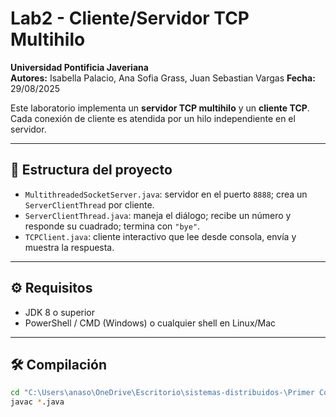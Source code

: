 # Lab2 - Cliente/Servidor TCP Multihilo

**Universidad Pontificia Javeriana**  
**Autores:** Isabella Palacio, Ana Sofia Grass, Juan Sebastian Vargas 
**Fecha:** 29/08/2025  

Este laboratorio implementa un **servidor TCP multihilo** y un **cliente TCP**.  
Cada conexión de cliente es atendida por un hilo independiente en el servidor.

---

## 📂 Estructura del proyecto
- `MultithreadedSocketServer.java`: servidor en el puerto `8888`; crea un `ServerClientThread` por cliente.  
- `ServerClientThread.java`: maneja el diálogo; recibe un número y responde su cuadrado; termina con `"bye"`.  
- `TCPClient.java`: cliente interactivo que lee desde consola, envía y muestra la respuesta.  

---

## ⚙️ Requisitos
- JDK 8 o superior  
- PowerShell / CMD (Windows) o cualquier shell en Linux/Mac  

---

## 🛠️ Compilación
```bash
cd "C:\Users\anaso\OneDrive\Escritorio\sistemas-distribuidos-\Primer Corte\Lab2\lab02_clienteServidor"
javac *.java
